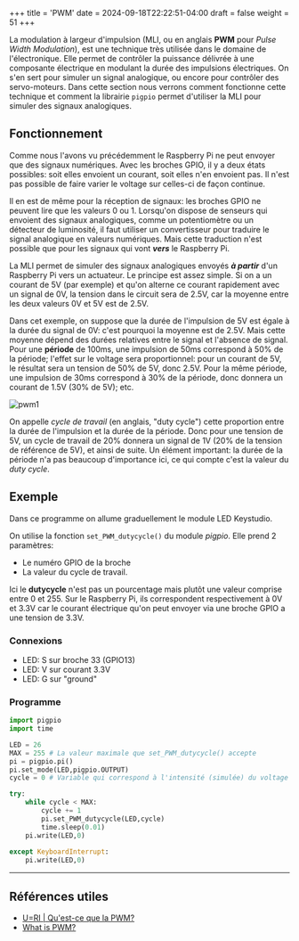 +++
title = 'PWM'
date = 2024-09-18T22:22:51-04:00
draft = false
weight = 51
+++

La modulation à largeur d'impulsion (MLI, ou en anglais **PWM** pour *Pulse Width Modulation*), est une technique très utilisée dans le domaine de l'électronique. Elle permet de contrôler la puissance délivrée à une composante électrique en modulant la durée des impulsions électriques. On s'en sert pour simuler un signal analogique, ou encore pour contrôler des servo-moteurs.
Dans cette section nous verrons comment fonctionne cette technique et comment la librairie ``pigpio`` permet d'utiliser la MLI pour simuler des signaux analogiques.

## Fonctionnement
Comme nous l'avons vu précédemment le Raspberry Pi ne peut envoyer que des signaux numériques. Avec les broches GPIO, il y a deux états possibles: soit elles envoient un courant, soit elles n'en envoient pas. Il n'est pas possible de faire varier le voltage sur celles-ci de façon continue.

Il en est de même pour la réception de signaux: les broches GPIO ne peuvent lire que les valeurs 0 ou 1.
Lorsqu'on dispose de senseurs qui envoient des signaux analogiques, comme un potentiomètre ou un détecteur de luminosité, il faut utiliser un convertisseur pour traduire le signal analogique en valeurs numériques. Mais cette traduction n'est possible que pour les signaux qui vont ***vers*** le Raspberry Pi.

La MLI permet de simuler des signaux analogiques envoyés ***à partir*** d'un Raspberry Pi vers un actuateur.
Le principe est assez simple. Si on a un courant de 5V (par exemple) et qu'on alterne ce courant rapidement avec un signal de 0V, la tension dans le circuit sera de 2.5V, car la moyenne entre les deux valeurs 0V et 5V est de 2.5V.

Dans cet exemple, on suppose que la durée de l'impulsion de 5V est égale à la durée du signal de 0V: c'est pourquoi la moyenne est de 2.5V. Mais cette moyenne dépend des durées relatives entre le signal et l'absence de signal. Pour une **période** de 100ms, une impulsion de 50ms correspond à 50% de la période; l'effet sur le voltage sera proportionnel: pour un courant de 5V, le résultat sera un tension de 50% de 5V, donc 2.5V. Pour la même période, une impulsion de 30ms correspond à 30% de la période, donc donnera un courant de 1.5V (30% de 5V); etc.

![pwm1](/420-314/images/pwm1.png)

On appelle *cycle de travail* (en anglais, "duty cycle") cette proportion entre la durée de l'impulsion et la durée de la période. Donc pour une tension de 5V, un cycle de travail de 20% donnera un signal de 1V (20% de la tension de référence de 5V), et ainsi de suite. Un élément important: la durée de la période n'a pas beaucoup d'importance ici, ce qui compte c'est la valeur du *duty cycle*.


## Exemple 
Dans ce programme on allume graduellement le module LED Keystudio.

On utilise la fonction `set_PWM_dutycycle()` du module *pigpio*. Elle prend 2 paramètres:
+ Le numéro GPIO de la broche
+ La valeur du cycle de travail.

Ici le **dutycycle** n'est pas un pourcentage mais plutôt une valeur comprise entre 0 et 255. Sur le Raspberry Pi, ils correspondent respectivement à 0V et 3.3V car le courant électrique qu'on peut envoyer via une broche GPIO a une tension de 3.3V.

### Connexions
+ LED: S sur broche 33 (GPIO13)
+ LED: V sur courant 3.3V
+ LED: G sur "ground"

### Programme
```python
import pigpio
import time

LED = 26
MAX = 255 # La valeur maximale que set_PWM_dutycycle() accepte
pi = pigpio.pi()
pi.set_mode(LED,pigpio.OUTPUT)
cycle = 0 # Variable qui correspond à l'intensité (simulée) du voltage

try:
    while cycle < MAX:
        cycle += 1
        pi.set_PWM_dutycycle(LED,cycle)
        time.sleep(0.01)
    pi.write(LED,0)
    
except KeyboardInterrupt:
    pi.write(LED,0)
```
-------------------------------

## Références utiles
- [U=RI | Qu'est-ce que la PWM?](https://www.youtube.com/watch?v=CSReyYwbGRY)
- [What is PWM?](https://www.youtube.com/watch?v=B_Ysdv1xRbA)
